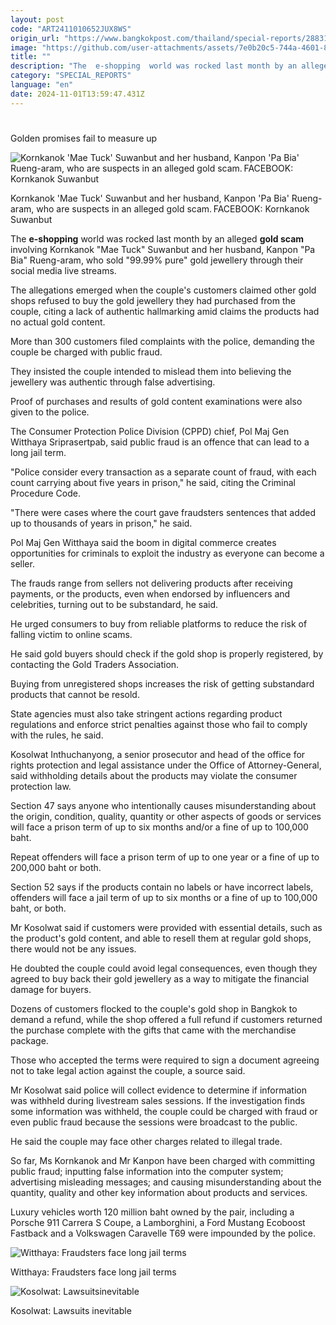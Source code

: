 ```yaml
---
layout: post
code: "ART2411010652JUX8WS"
origin_url: "https://www.bangkokpost.com/thailand/special-reports/2883158/golden-promises-fail-to-measure-up"
image: "https://github.com/user-attachments/assets/7e0b20c5-744a-4601-8e79-c63dc31f1f6e"
title: ""
description: "The  e-shopping  world was rocked last month by an alleged  gold scam  involving Kornkanok \"Mae Tuck\" Suwanbut and her husband, Kanpon \"Pa Bia\" Rueng-aram, who sold \"99.99% pure\" gold jewellery through their social media live streams."
category: "SPECIAL_REPORTS"
language: "en"
date: 2024-11-01T13:59:47.431Z
---
```


# 

Golden promises fail to measure up

![Kornkanok 'Mae Tuck' Suwanbut and her husband, Kanpon 'Pa Bia' Rueng-aram, who are suspects in an alleged gold scam. FACEBOOK: Kornkanok Suwanbut](https://github.com/user-attachments/assets/76afc13b-af4d-4207-98cc-3ceb8fe3608b)

Kornkanok 'Mae Tuck' Suwanbut and her husband, Kanpon 'Pa Bia' Rueng-aram, who are suspects in an alleged gold scam. FACEBOOK: Kornkanok Suwanbut

The **e-shopping** world was rocked last month by an alleged **gold scam** involving Kornkanok "Mae Tuck" Suwanbut and her husband, Kanpon "Pa Bia" Rueng-aram, who sold "99.99% pure" gold jewellery through their social media live streams.

The allegations emerged when the couple's customers claimed other gold shops refused to buy the gold jewellery they had purchased from the couple, citing a lack of authentic hallmarking amid claims the products had no actual gold content.

More than 300 customers filed complaints with the police, demanding the couple be charged with public fraud.

They insisted the couple intended to mislead them into believing the jewellery was authentic through false advertising.

Proof of purchases and results of gold content examinations were also given to the police.

The Consumer Protection Police Division (CPPD) chief, Pol Maj Gen Witthaya Sriprasertpab, said public fraud is an offence that can lead to a long jail term.

"Police consider every transaction as a separate count of fraud, with each count carrying about five years in prison," he said, citing the Criminal Procedure Code.

"There were cases where the court gave fraudsters sentences that added up to thousands of years in prison," he said.

Pol Maj Gen Witthaya said the boom in digital commerce creates opportunities for criminals to exploit the industry as everyone can become a seller.

The frauds range from sellers not delivering products after receiving payments, or the products, even when endorsed by influencers and celebrities, turning out to be substandard, he said.

He urged consumers to buy from reliable platforms to reduce the risk of falling victim to online scams.

He said gold buyers should check if the gold shop is properly registered, by contacting the Gold Traders Association.

Buying from unregistered shops increases the risk of getting substandard products that cannot be resold.

State agencies must also take stringent actions regarding product regulations and enforce strict penalties against those who fail to comply with the rules, he said.

Kosolwat Inthuchanyong, a senior prosecutor and head of the office for rights protection and legal assistance under the Office of Attorney-General, said withholding details about the products may violate the consumer protection law.

Section 47 says anyone who intentionally causes misunderstanding about the origin, condition, quality, quantity or other aspects of goods or services will face a prison term of up to six months and/or a fine of up to 100,000 baht.

Repeat offenders will face a prison term of up to one year or a fine of up to 200,000 baht or both.

Section 52 says if the products contain no labels or have incorrect labels, offenders will face a jail term of up to six months or a fine of up to 100,000 baht, or both.

Mr Kosolwat said if customers were provided with essential details, such as the product's gold content, and able to resell them at regular gold shops, there would not be any issues.

He doubted the couple could avoid legal consequences, even though they agreed to buy back their gold jewellery as a way to mitigate the financial damage for buyers.

Dozens of customers flocked to the couple's gold shop in Bangkok to demand a refund, while the shop offered a full refund if customers returned the purchase complete with the gifts that came with the merchandise package.

Those who accepted the terms were required to sign a document agreeing not to take legal action against the couple, a source said.

Mr Kosolwat said police will collect evidence to determine if information was withheld during livestream sales sessions. If the investigation finds some information was withheld, the couple could be charged with fraud or even public fraud because the sessions were broadcast to the public.

He said the couple may face other charges related to illegal trade.

So far, Ms Kornkanok and Mr Kanpon have been charged with committing public fraud; inputting false information into the computer system; advertising misleading messages; and causing misunderstanding about the quantity, quality and other key information about products and services.

Luxury vehicles worth 120 million baht owned by the pair, including a Porsche 911 Carrera S Coupe, a Lamborghini, a Ford Mustang Ecoboost Fastback and a Volkswagen Caravelle T69 were impounded by the police.

![Witthaya: Fraudsters face long jail terms](https://github.com/user-attachments/assets/46dadf23-a8db-4632-b21d-dd16ca583d9b)

Witthaya: Fraudsters face long jail terms

![Kosolwat: Lawsuitsinevitable](https://github.com/user-attachments/assets/437b8581-8c2c-4318-aca6-a858f2f9c562)

Kosolwat: Lawsuits inevitable